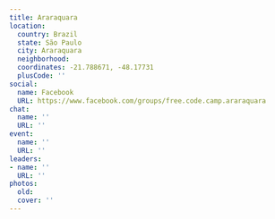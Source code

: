 ```yaml
---
title: Araraquara
location:
  country: Brazil
  state: São Paulo
  city: Araraquara
  neighborhood: 
  coordinates: -21.788671, -48.17731
  plusCode: ''
social:
  name: Facebook
  URL: https://www.facebook.com/groups/free.code.camp.araraquara
chat:
  name: ''
  URL: ''
event:
  name: ''
  URL: ''
leaders:
- name: ''
  URL: ''
photos:
  old: 
  cover: ''
---
```

